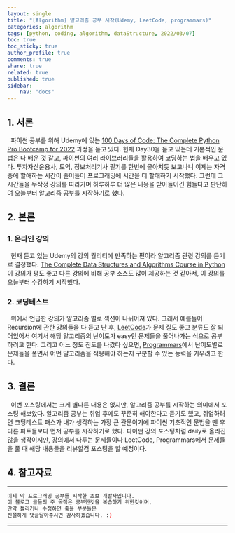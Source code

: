 ```yaml
---
layout: single
title: "[Algorithm] 알고리즘 공부 시작(Udemy, LeetCode, programmars)"
categories: algorithm
tags: [python, coding, algorithm, dataStructure, 2022/03/07]
toc: true
toc_sticky: true
author_profile: true
comments: true
share: true
related: true
published: true
sidebar: 
    nav: "docs"
---
```


## 1. 서론

&nbsp;&nbsp;파이썬 공부를 위해 Udemy에 있는 [100 Days of Code: The Complete Python Pro Bootcamp for 2022](https://www.udemy.com/course/100-days-of-code/) 과정을 듣고 있다. 현재 Day30을 듣고 있는데 기본적인 문법은 다 배운 것 같고, 파이썬의 여러 라이브러리들을 활용하여 코딩하는 법을 배우고 있다. 투자자산운용사, 토익, 정보처리기사 필기를 한번에 몰아치듯 보고나니 이제는 자격증에 할애하는 시간이 줄어들어 프로그래밍에 시간을 더 할애하기 시작했다. 그런데 그 시간들을 무작정 강의를 따라가며 하루하루 더 많은 내용을 받아들이긴 힘들다고 판단하여 오늘부터 알고리즘 공부를 시작하기로 했다.

## 2. 본론

### 1. 온라인 강의

&nbsp;&nbsp;현재 듣고 있는 Udemy의 강의 퀄리티에 만족하는 편이라 알고리즘 관련 강의를 듣기로 결정했다. [The Complete Data Structures and Algorithms Course in Python](https://www.udemy.com/course/data-structures-and-algorithms-bootcamp-in-python/) 이 강의가 평도 좋고 다른 강의에 비해 공부 소스도 많이 제공하는 것 같아서, 이 강의를 오늘부터 수강하기 시작했다.

### 2. 코딩테스트

&nbsp;&nbsp;위에서 언급한 강의가 알고리즘 별로 섹션이 나뉘어져 있다. 그래서 예를들어 Recursion에 관한 강의들을 다 듣고 난 후, [LeetCode](https://leetcode.com/)가 문제 질도 좋고 분류도 잘 되어있어서 여기서 해당 알고리즘의 난이도가 easy인 문제들을 풀어나가는 식으로 공부하려고 한다. 그리고 어느 정도 진도를 나갔다 싶으면, [Programmars](https://programmers.co.kr/)에서 난이도별로 문제들을 풀면서 어떤 알고리즘을 적용해야 하는지 구분할 수 있는 능력을 키우려고 한다.

## 3. 결론

&nbsp;&nbsp;이번 포스팅에서는 크게 별다른 내용은 없지만, 알고리즘 공부를 시작하는 의미에서 포스팅 해보았다. 알고리즘 공부는 취업 후에도 꾸준히 해야한다고 듣기도 했고, 취업하려면 코딩테스트 패스가 내가 생각하는 가장 큰 관문이기에 파이썬 기초적인 문법을 뗀 후 다른 파트들보다 먼저 공부를 시작하기로 했다. 파이썬 강의 포스팅처럼 daily로 올리진 않을 생각이지만, 강의에서 다루는 문제들이나 LeetCode, Programmars에서 문제들을 풀 때 해당 내용들을 리뷰할겸 포스팅을 할 예정이다. 

## 4. 참고자료

---

```bash
이제 막 프로그래밍 공부를 시작한 초보 개발자입니다.
이 블로그 글들의 주 목적은 공부한것을 복습하기 위한것이며, 
만약 틀리거나 수정하면 좋을 부분들은
친절하게 댓글달아주시면 감사하겠습니다. :)
```

---